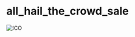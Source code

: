 # all_hail_the_crowd_sale

![ICO](https://www.moneycrashers.com/wp-content/uploads/2017/07/ico-initial-coin-offering-cryptocurrency-constellation-galaxy.jpg)
